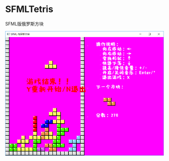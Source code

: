 # SFMLTetris
SFML版俄罗斯方块

![Alt text](https://github.com/hoppyNaut/SFMLTetris/blob/master/GameInterface.png)

